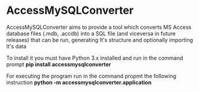 # AccessMySQLConverter
AccessMySQLConverter aims to provide a tool which converts MS Access database files (.mdb, .accdb) into a SQL file (and viceversa in future releases) that can be run, generating It's structure and optionally importing It's data

To install it you must have Python 3.x installed and run in the command prompt
**pip install accessmysqlconverter**

For executing the program run in the command propmt the following instruction
**python -m accessmysqlconverter.application**
